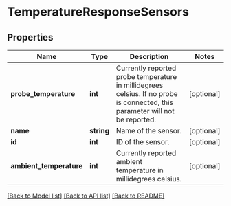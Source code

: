 # TemperatureResponseSensors

## Properties
Name | Type | Description | Notes
------------ | ------------- | ------------- | -------------
**probe_temperature** | **int** | Currently reported probe temperature in millidegrees celsius. If no probe is connected, this parameter will not be reported. | [optional] 
**name** | **string** | Name of the sensor. | [optional] 
**id** | **int** | ID of the sensor. | [optional] 
**ambient_temperature** | **int** | Currently reported ambient temperature in millidegrees celsius. | [optional] 

[[Back to Model list]](../README.md#documentation-for-models) [[Back to API list]](../README.md#documentation-for-api-endpoints) [[Back to README]](../README.md)


